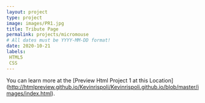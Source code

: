 ```yaml
---
layout: project
type: project
image: images/PR1.jpg
title: Tribute Page 
permalink: projects/micromouse
# All dates must be YYYY-MM-DD format!
date: 2020-10-21
labels:
 HTML5
 CSS
---
```


You can learn more at the [Preview Html Project 1 at this Location] (http://htmlpreview.github.io/Kevinrispoli/Kevinrispoli.github.io/blob/master/images/index.html).



